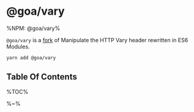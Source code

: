 # @goa/vary

%NPM: @goa/vary%

`@goa/vary` is a [fork](https://github.com/jshttp/vary) of Manipulate the HTTP Vary header rewritten in ES6 Modules.

```sh
yarn add @goa/vary
```

<Goa />

## Table Of Contents

%TOC%

%~%